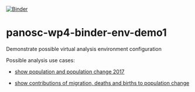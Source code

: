 [![Binder](https://mybinder.org/badge_logo.svg)](https://mybinder.org/v2/gh/fangohr/panosc-wp4-binder-env-demo1/master?filepath=template-analysis-population.ipynb)

# panosc-wp4-binder-env-demo1
Demonstrate possible virtual analysis environment configuration

Possible analysis use cases:

- [show population and population change 2017](https://mybinder.org/v2/gh/fangohr/panosc-wp4-binder-env-demo1/master?filepath=template-analysis-population.ipynb)

- [show contributions of migration, deaths and births to population change](https://mybinder.org/v2/gh/fangohr/panosc-wp4-binder-env-demo1/master?filepath=template-analysis-migration.ipynb)
